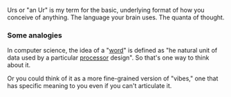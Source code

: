 ---
---

Urs or "an Ur" is my term for the basic, underlying format of how you conceive of anything. The language your brain uses. The quanta of thought.

### Some analogies

In computer science, the idea of a "[word](<https://en.wikipedia.org/wiki/Word_(computer_architecture)>)" is defined as "he natural unit of data used by a particular [processor](https://en.wikipedia.org/wiki/Central_processing_unit "Central processing unit") design". So that's one way to think about it.

Or you could think of it as a more fine-grained version of "vibes," one that has specific meaning to you even if you can't articulate it.